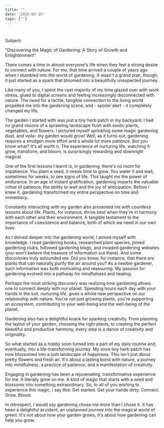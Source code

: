 ```yaml
---
title: ""
date: "2025-03-19"
tags: [""]
---
```


# 

Subject: 

"Discovering the Magic of Gardening: A Story of Growth and Enlightenment"

There comes a time in almost everyone's life when they feel a strong desire to connect with nature. For me, that time arrived a couple of years ago when I stumbled into the world of gardening. It wasn't a grand plan, though, it just started as a spark that bloomed into a beautifully unexpected journey. 

Like many of you, I spent the vast majority of my time glazed over with work stress, glued to digital screens and feeling increasingly disconnected with nature. The need for a tactile, tangible connection to the living world propelled me into the gardening scene, and - spoiler alert - it completely changed my life. 

The garden I started with was just a tiny herb patch in my backyard. I had no grand visions of a sprawling landscape flush with exotic plants, vegetables, and flowers. I pictured myself sprinkling some magic gardening dust, and voila- my garden would grow! Well, as it turns out, gardening requires a smidgen more effort and a whole lot more patience. But you know what? It's all worth it. The experience of nurturing life, watching it grow, transform, and bloom, is surprisingly rewarding and downright magical.

One of the first lessons I learnt is, in gardening, there's no room for impatience. You plant a seed, it needs time to grow. You water it and wait, sometimes for weeks, to see signs of life. This taught me the power of endurance. In an age of instant gratification, gardening imparts the valuable virtue of patience, the ability to wait and the joy of anticipation. Before I knew it, gardening transformed my entire perspective on time and immediacy. 

Constantly interacting with my garden also presented me with countless lessons about life. Plants, for instance, thrive best when they're in harmony with each other and their environment. A tangible testament to the importance of coexistence and balance, both of which we need in our own lives. 

As I delved deeper into the gardening world, I armed myself with knowledge. I read gardening books, researched plant species, joined gardening clubs, followed gardening blogs, and invaded gardening websites (you won't believe the treasure of information out there). And some discoveries truly astounded me. Did you know, for instance, that there are plants that can naturally purify the air around you? As a newbie gardener, such information was both motivating and reassuring. My passion for gardening evolved into a pathway for mindfulness and healing. 

Perhaps the most striking discovery was realizing how gardening allows one to connect deeply with our planet. Spending hours each day with your hands in the soil, nurturing life, gives a whole new perspective on our relationship with nature. You're not just growing plants, you're supporting an ecosystem, contributing to your well-being and the well-being of the planet. 

Gardening also has a delightful knack for sparking creativity. From planning the layout of your garden, choosing the right plants, to creating the perfect beautiful and productive harmony, every step is a dance of creativity and originality.

So what started as a hobby soon turned into a part of my daily routine and, eventually, into a life-transforming journey. My once tiny herb patch has now blossomed into a lush landscape of happiness. This isn't just about pretty flowers and fresh air. It's about a lasting bond with nature, a journey into mindfulness, a practice of patience, and a manifestation of creativity. 

Engaging in gardening has been a rejuvenating, transformative experience for me. It literally grew on me. A kind of magic that starts with a seed and blossoms into something extraordinary. So, to all of you wishing to experience this magic, I say this: Get started. Get your hands dirty. Connect. Grow. Bloom.

In retrospect, I would say gardening chose me more than I chose it. It has been a delightful accident, an unplanned journey into the magical world of green. It's not about how your garden grows, it's about how gardening can help you grow.
